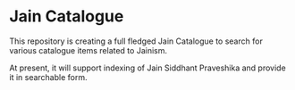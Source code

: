 # Jain Catalogue

This repository is creating a full fledged Jain Catalogue to search for various catalogue items related to Jainism. 

At present, it will support indexing of Jain Siddhant Praveshika and provide it in searchable form.
